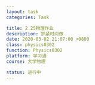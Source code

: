 ```yaml
---
layout: task
categories: Task

title: 2.25物理作业
description: 抓紧时间做
date: 2020-03-02 21:07:00 +0800
class: physics0302
function: Physics0302
platform: 学习通
course: 大学物理

status: 进行中
---
```



